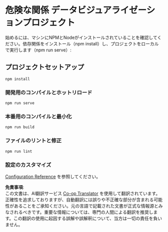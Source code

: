<!--
CO_OP_TRANSLATOR_METADATA:
{
  "original_hash": "5c51a54dd89075a7a362890117b7ed9e",
  "translation_date": "2025-08-25T18:04:26+00:00",
  "source_file": "3-Data-Visualization/13-meaningful-visualizations/solution/README.md",
  "language_code": "ja"
}
-->
# 危険な関係 データビジュアライゼーションプロジェクト

始めるには、マシンにNPMとNodeがインストールされていることを確認してください。依存関係をインストール（npm install）し、プロジェクトをローカルで実行します（npm run serve）:

## プロジェクトセットアップ
```
npm install
```

### 開発用のコンパイルとホットリロード
```
npm run serve
```

### 本番用のコンパイルと最小化
```
npm run build
```

### ファイルのリントと修正
```
npm run lint
```

### 設定のカスタマイズ
[Configuration Reference](https://cli.vuejs.org/config/) を参照してください。

**免責事項**:  
この文書は、AI翻訳サービス [Co-op Translator](https://github.com/Azure/co-op-translator) を使用して翻訳されています。正確性を追求しておりますが、自動翻訳には誤りや不正確な部分が含まれる可能性があることをご承知ください。元の言語で記載された文書が正式な情報源とみなされるべきです。重要な情報については、専門の人間による翻訳を推奨します。この翻訳の使用に起因する誤解や誤解釈について、当方は一切の責任を負いません。